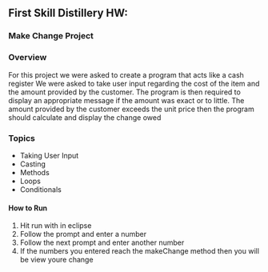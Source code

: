 ## First Skill Distillery HW:
### Make Change Project

### Overview
For this project we were asked to create a program that acts like a cash register
We were asked to take user input regarding the cost of the item and the amount
provided by the customer. The program is then required to display an appropriate
message if the amount was exact or to little. The amount provided by the customer
exceeds the unit price then the program should calculate and display the change
owed

### Topics
* Taking User Input
* Casting
* Methods
* Loops
* Conditionals

#### How to Run
1. Hit run with in eclipse
2. Follow the prompt and enter a number
3. Follow the next prompt and enter another number
4. If the numbers you entered reach the makeChange method then you will be view youre
change
